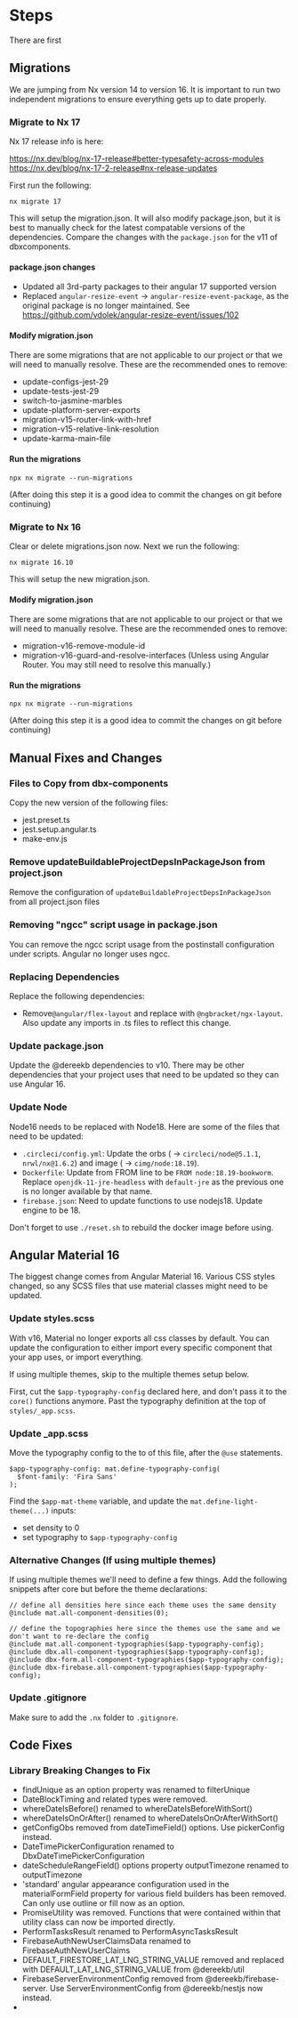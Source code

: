 # Steps
There are first 

## Migrations
We are jumping from Nx version 14 to version 16. It is important to run two independent migrations to ensure everything gets up to date properly.

### Migrate to Nx 17
Nx 17 release info is here:

https://nx.dev/blog/nx-17-release#better-typesafety-across-modules
https://nx.dev/blog/nx-17-2-release#nx-release-updates

First run the following:

```nx migrate 17```

This will setup the migration.json. It will also modify package.json, but it is best to manually check for the latest compatable versions of the dependencies. Compare the changes with the `package.json` for the v11 of dbxcomponents.

#### package.json changes
- Updated all 3rd-party packages to their angular 17 supported version
- Replaced `angular-resize-event` -> `angular-resize-event-package`, as the original package is no longer maintained. See https://github.com/vdolek/angular-resize-event/issues/102


#### Modify migration.json
There are some migrations that are not applicable to our project or that we will need to manually resolve. These are the recommended ones to remove:

- update-configs-jest-29
- update-tests-jest-29
- switch-to-jasmine-marbles
- update-platform-server-exports
- migration-v15-router-link-with-href
- migration-v15-relative-link-resolution
- update-karma-main-file

#### Run the migrations

```npx nx migrate --run-migrations```

(After doing this step it is a good idea to commit the changes on git before continuing)

### Migrate to Nx 16
Clear or delete migrations.json now. Next we run the following:

```nx migrate 16.10```

This will setup the new migration.json.

#### Modify migration.json
There are some migrations that are not applicable to our project or that we will need to manually resolve. These are the recommended ones to remove:

- migration-v16-remove-module-id
- migration-v16-guard-and-resolve-interfaces (Unless using Angular Router. You may still need to resolve this manually.)

#### Run the migrations

```npx nx migrate --run-migrations```

(After doing this step it is a good idea to commit the changes on git before continuing)

## Manual Fixes and Changes

### Files to Copy from dbx-components
Copy the new version of the following files:

- jest.preset.ts
- jest.setup.angular.ts
- make-env.js

### Remove updateBuildableProjectDepsInPackageJson from project.json
Remove the configuration of `updateBuildableProjectDepsInPackageJson` from all project.json files

### Removing "ngcc" script usage in package.json
You can remove the ngcc script usage from the postinstall configuration under scripts. Angular no longer uses ngcc.

### Replacing Dependencies
Replace the following dependencies:

- Remove`@angular/flex-layout` and replace with `@ngbracket/ngx-layout`. Also update any imports in .ts files to reflect this change.

### Update package.json
Update the @dereekb dependencies to v10. There may be other dependencies that your project uses that need to be updated so they can use Angular 16.

### Update Node
Node16 needs to be replaced with Node18. Here are some of the files that need to be updated:

- `.circleci/config.yml`: Update the orbs ( -> `circleci/node@5.1.1`, `nrwl/nx@1.6.2`) and image ( -> `cimg/node:18.19`). 
- `Dockerfile`: Update from FROM line to be `FROM node:18.19-bookworm`. Replace `openjdk-11-jre-headless` with `default-jre` as the previous one is no longer available by that name.
- `firebase.json`: Need to update functions to use nodejs18. Update engine to be 18.

Don't forget to use `./reset.sh` to rebuild the docker image before using.

## Angular Material 16
The biggest change comes from Angular Material 16. Various CSS styles changed, so any SCSS files that use material classes might need to be updated.

### Update styles.scss
With v16, Material no longer exports all css classes by default. You can update the configuration to either import every specific component that your app uses, or import everything.

If using multiple themes, skip to the multiple themes setup below.

First, cut the `$app-typography-config` declared here, and don't pass it to the `core()` functions anymore. Past the typography definition at the top of `styles/_app.scss`.

### Update _app.scss
Move the typography config to the to of this file, after the `@use` statements.

```
$app-typography-config: mat.define-typography-config(
  $font-family: 'Fira Sans'
);
```

Find the `$app-mat-theme` variable, and update the `mat.define-light-theme(...)` inputs:
- set density to 0
- set typography to `$app-typography-config`

### Alternative Changes (If using multiple themes)
If using multiple themes we'll need to define a few things. Add the following snippets after core but before the theme declarations:

```
// define all densities here since each theme uses the same density
@include mat.all-component-densities(0);
```

```
// define the topographies here since the themes use the same and we don't want to re-declare the config
@include mat.all-component-typographies($app-typography-config);
@include dbx.all-component-typographies($app-typography-config);
@include dbx-form.all-component-typographies($app-typography-config);
@include dbx-firebase.all-component-typographies($app-typography-config);
```

### Update .gitignore
Make sure to add the `.nx` folder to `.gitignore`.

## Code Fixes

### Library Breaking Changes to Fix
- findUnique as an option property was renamed to filterUnique
- DateBlockTiming and related types were removed.
- whereDateIsBefore() renamed to whereDateIsBeforeWithSort()
- whereDateIsOnOrAfter() renamed to whereDateIsOnOrAfterWithSort()
- getConfigObs removed from dateTimeField() options. Use pickerConfig instead.
- DateTimePickerConfiguration renamed to DbxDateTimePickerConfiguration
- dateScheduleRangeField() options property outputTimezone renamed to outputTimezone
- 'standard' angular appearance configuration used in the materialFormField property for various field builders has been removed. Can only use outline or fill now as an option.
- PromiseUtility was removed. Functions that were contained within that utility class can now be imported directly.
- PerformTasksResult renamed to PerformAsyncTasksResult
- FirebaseAuthNewUserClaimsData renamed to FirebaseAuthNewUserClaims
- DEFAULT_FIRESTORE_LAT_LNG_STRING_VALUE removed and replaced with DEFAULT_LAT_LNG_STRING_VALUE from @dereekb/util
- FirebaseServerEnvironmentConfig removed from @dereekb/firebase-server. Use ServerEnvironmentConfig from @dereekb/nestjs now instead.
- 
